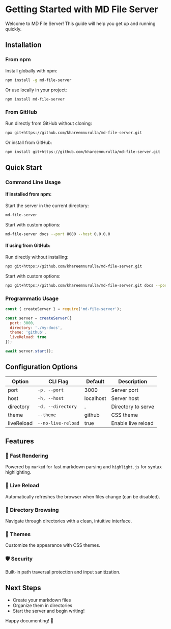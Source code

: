 # Getting Started with MD File Server

Welcome to MD File Server! This guide will help you get up and running quickly.

## Installation

### From npm

Install globally with npm:

```bash
npm install -g md-file-server
```

Or use locally in your project:

```bash
npm install md-file-server
```

### From GitHub

Run directly from GitHub without cloning:

```bash
npx git+https://github.com/khareemnurulla/md-file-server.git
```

Or install from GitHub:

```bash
npm install git+https://github.com/khareemnurulla/md-file-server.git
```

## Quick Start

### Command Line Usage

#### If installed from npm:

Start the server in the current directory:

```bash
md-file-server
```

Start with custom options:

```bash
md-file-server docs --port 8080 --host 0.0.0.0
```

#### If using from GitHub:

Run directly without installing:

```bash
npx git+https://github.com/khareemnurulla/md-file-server.git
```

Start with custom options:

```bash
npx git+https://github.com/khareemnurulla/md-file-server.git docs --port 8080 --host 0.0.0.0
```

### Programmatic Usage

```javascript
const { createServer } = require('md-file-server');

const server = createServer({
  port: 3000,
  directory: './my-docs',
  theme: 'github',
  liveReload: true
});

await server.start();
```

## Configuration Options

| Option | CLI Flag | Default | Description |
|--------|----------|---------|-------------|
| port | `-p, --port` | 3000 | Server port |
| host | `-h, --host` | localhost | Server host |
| directory | `-d, --directory` | . | Directory to serve |
| theme | `--theme` | github | CSS theme |
| liveReload | `--no-live-reload` | true | Enable live reload |

## Features

### 🚀 Fast Rendering
Powered by `marked` for fast markdown parsing and `highlight.js` for syntax highlighting.

### 🔄 Live Reload
Automatically refreshes the browser when files change (can be disabled).

### 📁 Directory Browsing
Navigate through directories with a clean, intuitive interface.

### 🎨 Themes
Customize the appearance with CSS themes.

### 🛡️ Security
Built-in path traversal protection and input sanitization.

## Next Steps

- Create your markdown files
- Organize them in directories
- Start the server and begin writing!

Happy documenting! 📝